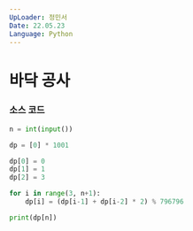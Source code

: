 ```yaml
---
UpLoader: 정민서
Date: 22.05.23
Language: Python
---
```


# 바닥 공사

### 소스 코드

```py
n = int(input()) 

dp = [0] * 1001 

dp[0] = 0 
dp[1] = 1 
dp[2] = 3 

for i in range(3, n+1): 
    dp[i] = (dp[i-1] + dp[i-2] * 2) % 796796 

print(dp[n])
```
